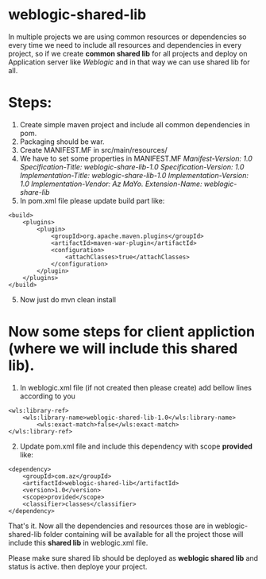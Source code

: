# weblogic-shared-lib
In multiple projects we are using common resources or dependencies so every time we need to include all resources and dependencies in every project, so if we create **common shared lib** for all projects and deploy on Application server like *Weblogic* and in that way we can use shared lib for all.


# Steps:
1) Create simple maven project and include all common dependencies in pom.
2) Packaging should be war.
3) Create MANIFEST.MF in src/main/resources/
4) We have to set some properties in MANIFEST.MF
  *Manifest-Version: 1.0
  Specification-Title: weblogic-share-lib-1.0
  Specification-Version: 1.0
  Implementation-Title: weblogic-share-lib-1.0
  Implementation-Version: 1.0
  Implementation-Vendor: Az MaYo.
  Extension-Name: weblogic-share-lib*
5) In pom.xml file please update build part like:

``` 
<build>
	<plugins>
		<plugin>
			<groupId>org.apache.maven.plugins</groupId>
			<artifactId>maven-war-plugin</artifactId>				
			<configuration>
				<attachClasses>true</attachClasses>
			</configuration>
		</plugin>
	</plugins>
</build>
```
5) Now just do mvn clean install

# Now some steps for client appliction (where we will include this shared lib).
1) In weblogic.xml file (if not created then please create) add bellow lines according to you
```	
<wls:library-ref>
	<wls:library-name>weblogic-shared-lib-1.0</wls:library-name>
       	<wls:exact-match>false</wls:exact-match>
</wls:library-ref>  
```

2) Update pom.xml file and include this dependency with scope **provided** like:
```
<dependency>
	<groupId>com.az</groupId>
	<artifactId>weblogic-shared-lib</artifactId>
	<version>1.0</version>
	<scope>provided</scope>
	<classifier>classes</classifier>
</dependency>
```
That's it.
Now all the dependencies and resources those are in weblogic-shared-lib folder containing will be available for all the project those will include this **shared lib** in weblogic.xml file.

Please make sure shared lib should be deployed as **weblogic shared lib** and status is active. then deploye your project.
